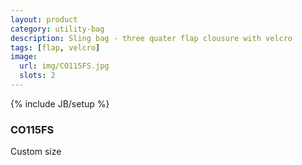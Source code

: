 ```yaml
---
layout: product
category: utility-bag
description: Sling bag - three quater flap clousure with velcro
tags: [flap, velcro]
image:
  url: img/CO115FS.jpg
  slots: 2
---
```

{% include JB/setup %}

### CO115FS

Custom size
